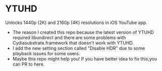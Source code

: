 # YTUHD

Unlocks 1440p (2K) and 2160p (4K) resolutions in iOS YouTube app.
- The reason I created this repo because the latest version of YTUHD required libundirect and there are some problems with Cydiasubstrate.framework that doesn't work with YTUHD.
- I add the new setting section called "Disable HDR" due to some playback issues for some users.
- Maybe this repo might help you! If you have better idea to fix this,you can PR to here.
